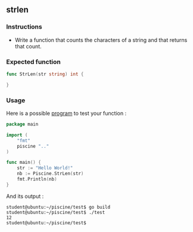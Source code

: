 ## strlen

### Instructions

- Write a function that counts the characters of a string and that returns that count.

### Expected function

```go
func StrLen(str string) int {

}
```

### Usage

Here is a possible [program](TODO-LINK) to test your function :

```go
package main

import (
	"fmt"
	piscine ".."
)

func main() {
	str := "Hello World!"
	nb := Piscine.StrLen(str)
	fmt.Println(nb)
}
```

And its output :

```console
student@ubuntu:~/piscine/test$ go build
student@ubuntu:~/piscine/test$ ./test
12
student@ubuntu:~/piscine/test$
```
